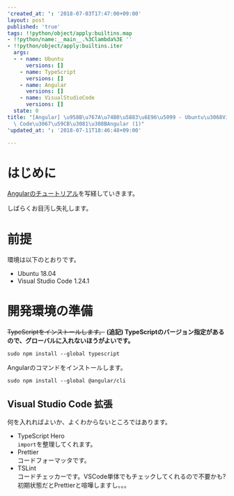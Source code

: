 ```yaml
---
'created_at: ': '2018-07-03T17:47:00+09:00'
layout: post
published: 'true'
tags: !!python/object/apply:builtins.map
- !!python/name:__main__.%3Clambda%3E ''
- !!python/object/apply:builtins.iter
  args:
  - - name: Ubuntu
      versions: []
    - name: TypeScript
      versions: []
    - name: Angular
      versions: []
    - name: VisualStudioCode
      versions: []
  state: 0
title: "[Angular] \u958B\u767A\u74B0\u5883\u6E96\u5099 - Ubuntu\u3068Visual Studio\
  \ Code\u3067\u59CB\u3081\u308BAngular (1)"
'updated_at: ': '2018-07-11T18:46:48+09:00'

---
```

# はじめに  
  
[Angularのチュートリアル](https://angular.io/tutorial)を写経していきます。  
  
しばらくお目汚し失礼します。  
  
# 前提  
  
環境は以下のとおりです。  
  
* Ubuntu 18.04  
* Visual Studio Code 1.24.1  
  
# 開発環境の準備  
  
~~TypeScriptをインストールします。~~ __(追記) TypeScriptのバージョン指定があるので、グローバルに入れないほうがよいです。__  
  
```shell_session
sudo npm install --global typescript
```  
  
Angularのコマンドをインストールします。  
  
```shell-session
sudo npm install --global @angular/cli
```  
  
## Visual Studio Code 拡張  
  
何を入れればよいか、よくわからないところではあります。  
  
* TypeScript Hero<br>`import`を整理してくれます。  
* Prettier<br>コードフォーマッタです。  
* TSLint<br>コードチェッカーです。VSCode単体でもチェックしてくれるので不要かも?初期状態だとPrettierと喧嘩しますし。。。  
  
  
  
